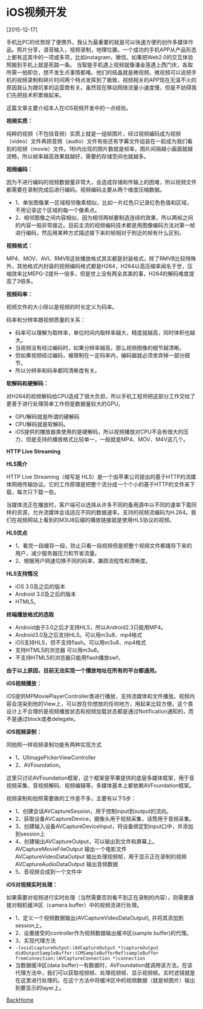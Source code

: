 

# iOS视频开发

[2015-12-17]

手机比PC的优势除了便携外，我认为最重要的就是可以快速方便的创作多媒体作品。照片分享，语音输入，视频录制，地理位置。一个成功的手机APP从产品形态上都有这其中的一项或多项，比如instagram，微信。如果把Web2.0的交互体验照搬到手机上就是死路一条。 当智能手机遇上视频就像潘金莲遇上西门庆，各取所需一拍即合，想不发生点事情都难。他们的结晶就是微视频。微视频可以说把手机的视频录制和碎片时间两个特点发挥到了极致，视频相关的APP现在无温不火的原因我认为跟坑爹的运营商有关。虽然现在移动网络流量小速度慢，但是不妨碍我们先把技术积累做起来。

这篇文章主要介绍本人在iOS视频开发中的一点经验。

**视频实质：**

纯粹的视频（不包括音频）实质上就是一组帧图片，经过视频编码成为视频（video）文件再把音频（audio）文件有些还有字幕文件组装在一起成为我们看到的视频（movie）文件。1秒内出现的图片数就是帧率，图片间隔越小画面就越流畅，所以帧率越高效果就越好，需要的存储空间也就越多。

**视频编码：**

因为不进行编码的视频数据量非常大，会造成存储和传输上的困难，所以视频文件都需要在录制完成后进行编码。视频编码主要从两个维度压缩数据。

-  1、单张图像某一区域相邻像素相似，比如一片红色只记录红色色值和区域，不用记录这个区域的每一个像素点。
-  2、相邻图像之间内容相似，因为相邻两帧要制造连续的效果，所以两帧之间的内容一般非常接近。目前主流的视频编码技术都是用图像编码方法对第一帧进行编码，然后用某种方式描述接下来的帧相对于附近的帧有什么区别。

**视频格式：**

MP4、MOV、AVI、RMVB这些播放格式其实都是封装格式，除了RMVB比较特殊外，其他格式内封装的视频编码格式都是H264，H264以高压缩率闻名于世，压缩效率比MEPG-2提升一倍多，但是世上没有两全其美的事，H264的解码难度提高了3倍多。

**视频码率：**

视频文件的大小除以是视频的时长定义为码率。

码率和分辨率跟视频质量的关系：

-  码率可以理解为取样率，单位时间内取样率越大，精度就越高，同时体积也越大。
-  当视频没有经过编码时，如果分辨率越高，那么视频图像的细节越清晰。
-  但如果视频经过编码，被限制在一定码率内，编码器就必须舍弃掉一部分细节。
-  所以分辨率和码率都同清晰度有关。

**软解码和硬解码：**

对H264的视频解码给CPU造成了很大负担，所以手机工程师把这部分工作交给了更善于进行处理简单工作但是数据量较大的GPU。

-  GPU解码就是所谓的硬解码
-  CPU解码就是软解码。
-  iOS提供的播放器类使用的是硬解码，所以视频播放对CPU不会有很大的压力，但是支持的播放格式比较单一，一般就是MP4、MOV、M4V这几个。

**HTTP Live Streaming**

**HLS简介**

HTTP Live Streaming（缩写是 HLS）是一个由苹果公司提出的基于HTTP的流媒体网络传输协议。它的工作原理是把整个流分成一个个小的基于HTTP的文件来下载，每次只下载一些。

当媒体流正在播放时，客户端可以选择从许多不同的备用源中以不同的速率下载同样的资源，允许流媒体会话适应不同的数据速率。支持的视频流编码为H.264。我们在视频网站上看到的M3U8后缀的播放链接就是使用HLS协议的视频。

**HLS优点**

-  1、看完一段缓存一段，防止只看一段视频但是把整个视频文件都缓存下来的用户，减少服务器压力和节省流量。
-  2、根据用户网速切换不同的码率，兼顾流程性和清晰度。

**HLS支持情况**

-  iOS 3.0及之后的版本
-  Android 3.0及之后的版本
-  HTML5。

**终端播放格式的选取**

-  Android由于3.0之后才支持HLS，所以Android2.3只能用MP4。
-  Android3.0及之后支持HLS。可以用m3u8、mp4格式
-  iOS支持HLS，但不支持flash。可以用m3u8、mp4格式
-  支持HTML5的浏览器 可以用m3u8。
-  不支持HTML5的浏览器只能用flash播放swf。

**由于以上原因，目前无法实现一个播放地址在所有的平台都通用。**

**iOS视频播放：**

iOS提供MPMoviePlayerController类进行播放，支持流媒体和文件播放。视频内容会渲染到他的View上，可以放在你想放的任何地方，用起来比较方便。这个类设计上不合理的是视频播放状态和视频加载状态都是通过Notification通知的，而不是通过block或者delegate。

**iOS视频录制：**

同拍照一样视频录制功能有两种实现方式

-  1、UIImagePickerViewController
-  2、AVFoundation。

这里只讨论AVFoundation框架，这个框架是苹果提供的底层多媒体框架，用于音视频采集、音视频解码、视频编辑等，多媒体基本上都依赖AVFoundation框架。

视频录制和拍照需要做的工作差不多，主要有以下5步：

-  1、创建会话AVCaptureSession，用于控制input到output的流向。
-  2、获取设备AVCaptureDevice，摄像头用于视频采集，话筒用于音频采集。
-  3、创建输入设备AVCaptureDeviceInput，将设备绑定到input口中，并添加到session上
-  4、创建输出AVCaptureOutput，可以输出到文件和屏幕上。 AVCaptureMovieFileOutput 输出一个电影文件 AVCaptureVideoDataOutput 输出处理视频帧，用于显示正在录制的视频 AVCaptureAudioDataOutput 输出音频数据
-  5、音视频合成到一个文件中

**iOS对视频实时处理：**

如果需要对视频进行实时处理（当然需要否则看不到正在录制的内容），则需要直接对相机缓冲区（camera buffer）中的视频流进行处理。

-  1、定义一个视频数据输出(AVCaptureVideoDataOutput), 并将其添加到session上。
-  2、设置接受的controller作为视频数据输出缓冲区(sample buffer)的代理。
-  3、实现代理方法
-  `-(void)captureOutput:(AVCaptureOutput *)captureOutput didOutputSampleBuffer:(CMSampleBufferRef)sampleBuffer fromConnection:(AVCaptureConnection *)connection`
-  当数据缓冲区(data buffer)一有数据时，AVFoundation就调用该方法。在该代理方法中，我们可以获取视频帧、处理视频帧、显示视频帧。实时滤镜就是在这里进行处理的。在这个方法中将缓冲区中的视频数据（就是帧图片）输出到要显示的layer上。





[BackHome](http://robinshare.github.io/)